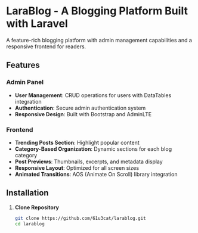 # LaraBlog - A Blogging Platform Built with Laravel


A feature-rich blogging platform with admin management capabilities and a responsive frontend for readers.

## Features

### Admin Panel
- **User Management**: CRUD operations for users with DataTables integration
- **Authentication**: Secure admin authentication system
- **Responsive Design**: Built with Bootstrap and AdminLTE

### Frontend
- **Trending Posts Section**: Highlight popular content
- **Category-Based Organization**: Dynamic sections for each blog category
- **Post Previews**: Thumbnails, excerpts, and metadata display
- **Responsive Layout**: Optimized for all screen sizes
- **Animated Transitions**: AOS (Animate On Scroll) library integration

## Installation

1. **Clone Repository**
   ```bash
   git clone https://github.com/61u3cat/larablog.git
   cd larablog
